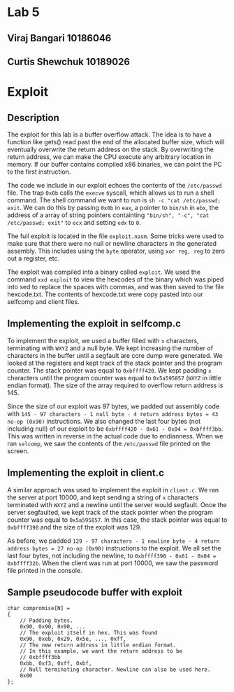 # Lab 5
## Viraj Bangari 10186046
## Curtis Shewchuk 10189026

# Exploit
## Description
The exploit for this lab is a buffer overflow attack. The idea is to have a function like gets()
read past the end of the allocated buffer size, which will eventually overwrite the return address
on the stack. By overwriting the return address, we can make the CPU execute any arbitrary location in memory.
If our buffer contains compiled x86 binaries, we can point the PC to the first instruction.

The code we include in our exploit echoes the contents of the `/etc/passwd` file. The trap `0x0b`
calls the `execve` syscall, which allows us to run a shell command. The shell command we want to run
is `sh -c "cat /etc/passwd; exit`. We can do this by passing `0x0b` in `eax`, a pointer to `bin/sh` in `ebx`,
the address of a array of string pointers containting `"bin/sh", "-c", "cat /etc/passwd; exit"` to `ecx` and
setting `edx` to `0`.

The full exploit is located in the file `exploit.nasm`. Some tricks were used to make sure that there were no
null or newline characters in the generated assembly. This includes using the `byte` operator, using `xor reg, reg`
to zero out a register, etc.

The exploit was compiled into a binary called `exploit`. We used the command `xxd exploit` to view the hexcodes of the binary which
was piped into sed to replace the spaces with commas, and was then saved to the file hexcode.txt. The contents of hexcode.txt were copy
pasted into our selfcomp and client files.

## Implementing the exploit in selfcomp.c

To implement the exploit, we used a buffer filled with `x` characters, terminating with `WXYZ` and a null byte.
We kept increasing the number of characters in the buffer until a segfault are core dump were generated. We looked at the registers and
kept track of the stack pointer and the program counter. The stack pointer was equal to `0xbffff420`. We kept
padding `x` characters until the program counter was equal to `0x5a595857` (`WXYZ` in little endian format). The size of the array required
to overflow return address is 145.

Since the size of our exploit was 97 bytes,
we padded out assembly code with `145 - 97 characters - 1 null byte - 4 return address bytes = 43 no-op (0x90)`
instructions. We also changed the last four bytes (not including null) of our exploit to be
`0xbffff420 - 0x61 - 0x04 = 0xbffff3bb`. This was written in reverse in the actual code due to endianness. When we
ran `selcomp`, we saw the contents of the `/etc/passwd` file printed on the screen.

## Implementing the exploit in client.c

A similar approach was used to implement the exploit in `client.c`. We ran the server at port 10000, and kept sending a string
of `x` characters terminated with `WXYZ` and a newline until the server would segfault. Once the server segfaulted, we kept track of
the stack pointer when the program counter was equal to `0x5a595857`. In this case, the stack pointer was equal to `0xbffff390` and
the size of the exploit was 129.

As before, we padded `129 - 97 characters - 1 newline byte - 4 return address bytes = 27 no-op (0x90)` instructions to the exploit.
We all set the last four bytes, not including the newline, to `0xbffff390 - 0x61 - 0x04 = 0xbffff32b`. When the client was run at
port 10000, we saw the password file printed in the console.


## Sample pseudocode buffer with exploit
```
char compromise[N] =
{
	// Padding bytes.
	0x90, 0x90, 0x90, ...
	// The exploit itself in hex. This was found 
	0x90, 0xeb, 0x29, 0x5e, ..., 0xff,
	// The new return address in little endian format.
	// In this example, we want the return address to be
	// 0xbffff3bb
	0xbb, 0xf3, 0xff, 0xbf,
	// Null terminating character. Newline can also be used here.
	0x00
};
```